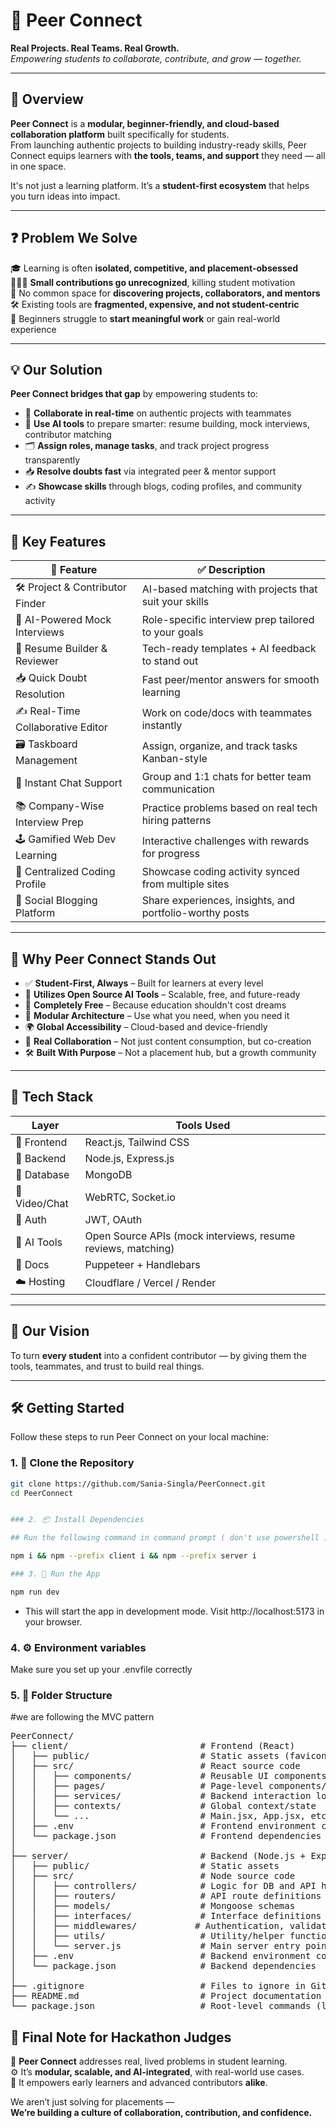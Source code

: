 # 🤝 Peer Connect  
**Real Projects. Real Teams. Real Growth.**  
*Empowering students to collaborate, contribute, and grow — together.*

---

## 🚀 Overview

**Peer Connect** is a **modular, beginner-friendly, and cloud-based collaboration platform** built specifically for students.  
From launching authentic projects to building industry-ready skills, Peer Connect equips learners with **the tools, teams, and support** they need — all in one space.  

It's not just a learning platform. It’s a **student-first ecosystem** that helps you turn ideas into impact.

---

## ❓ Problem We Solve

🎓 Learning is often **isolated, competitive, and placement-obsessed**  
🧑‍🤝‍🧑 **Small contributions go unrecognized**, killing student motivation  
📌 No common space for **discovering projects, collaborators, and mentors**  
🛠️ Existing tools are **fragmented, expensive, and not student-centric**  
🚧 Beginners struggle to **start meaningful work** or gain real-world experience

---

## 💡 Our Solution

**Peer Connect bridges that gap** by empowering students to:

- 🤝 **Collaborate in real-time** on authentic projects with teammates  
- 🧠 **Use AI tools** to prepare smarter: resume building, mock interviews, contributor matching  
- 🗂️ **Assign roles, manage tasks**, and track project progress transparently  
- 📥 **Resolve doubts fast** via integrated peer & mentor support  
- ✍️ **Showcase skills** through blogs, coding profiles, and community activity  

---

## 🌟 Key Features

| 🧩 Feature                          | ✅ Description                                         |
|------------------------------------|-------------------------------------------------------|
| 🛠️ Project & Contributor Finder    | AI-based matching with projects that suit your skills |
| 🧠 AI-Powered Mock Interviews      | Role-specific interview prep tailored to your goals   |
| 📄 Resume Builder & Reviewer       | Tech-ready templates + AI feedback to stand out       |
| 📥 Quick Doubt Resolution          | Fast peer/mentor answers for smooth learning          |
| ✍️ Real-Time Collaborative Editor  | Work on code/docs with teammates instantly            |
| 🗃️ Taskboard Management            | Assign, organize, and track tasks Kanban-style        |
| 💬 Instant Chat Support            | Group and 1:1 chats for better team communication     |
| 📚 Company-Wise Interview Prep     | Practice problems based on real tech hiring patterns  |
| 🕹️ Gamified Web Dev Learning       | Interactive challenges with rewards for progress      |
| 🧠 Centralized Coding Profile       | Showcase coding activity synced from multiple sites   |
| 📝 Social Blogging Platform        | Share experiences, insights, and portfolio-worthy posts|

---

## 💎 Why Peer Connect Stands Out

- ✅ **Student-First, Always** – Built for learners at every level  
- 🧰 **Utilizes Open Source AI Tools** – Scalable, free, and future-ready  
- 💸 **Completely Free** – Because education shouldn't cost dreams  
- 🧩 **Modular Architecture** – Use what you need, when you need it  
- 🌍 **Global Accessibility** – Cloud-based and device-friendly  
- 🤝 **Real Collaboration** – Not just content consumption, but co-creation  
- 🛠️ **Built With Purpose** – Not a placement hub, but a growth community

---

## 🧪 Tech Stack

| Layer       | Tools Used                                    |
|-------------|-----------------------------------------------|
| 🎨 Frontend | React.js, Tailwind CSS                         |
| 🧠 Backend  | Node.js, Express.js                            |
| 💾 Database | MongoDB                                       |
| 🎥 Video/Chat | WebRTC, Socket.io                            |
| 🔐 Auth     | JWT, OAuth                                    |
| 🧠 AI Tools | Open Source APIs (mock interviews, resume reviews, matching) |
| 📄 Docs     | Puppeteer + Handlebars                         |
| ☁️ Hosting  | Cloudflare / Vercel / Render                   |

---

## 🌈 Our Vision

To turn **every student** into a confident contributor — by giving them the tools, teammates, and trust to build real things.

---

## 🛠️ Getting Started

Follow these steps to run Peer Connect on your local machine:

### 1. 🚀 Clone the Repository

```bash
git clone https://github.com/Sania-Singla/PeerConnect.git
cd PeerConnect


### 2. 📦 Install Dependencies

## Run the following command in command prompt ( don't use powershell )

npm i && npm --prefix client i && npm --prefix server i 

### 3. 🧪 Run the App

npm run dev 
```

- This will start the app in development mode. Visit http://localhost:5173 in your browser.

### 4. ⚙️ Environment variables
Make sure you set up your .envfile correctly


### 5. 📁 Folder Structure
#we are following the MVC pattern
<pre>PeerConnect/
├── client/                         # Frontend (React)
│   ├── public/                     # Static assets (favicon, index.html, etc.)
│   ├── src/                        # React source code
│   │   ├── components/             # Reusable UI components
│   │   ├── pages/                  # Page-level components/routes
│   │   ├── services/               # Backend interaction logic
│   │   ├── contexts/               # Global context/state
│   │   └── ...                     # Main.jsx, App.jsx, etc.
│   ├── .env                        # Frontend environment config
│   └── package.json                # Frontend dependencies
│
├── server/                         # Backend (Node.js + Express)
│   ├── public/                     # Static assets
│   ├── src/                        # Node source code
│   │   ├── controllers/            # Logic for DB and API handling
│   │   ├── routers/                # API route definitions
│   │   ├── models/                 # Mongoose schemas
│   │   ├── interfaces/             # Interface definitions
│   │   ├── middlewares/           # Authentication, validation, etc.
│   │   ├── utils/                  # Utility/helper functions
│   │   └── server.js               # Main server entry point
│   ├── .env                        # Backend environment config
│   └── package.json                # Backend dependencies
│
├── .gitignore                      # Files to ignore in Git
├── README.md                       # Project documentation
└── package.json                    # Root-level commands (like npm run dev)
</pre>

## 🏁 Final Note for Hackathon Judges

🎯 **Peer Connect** addresses real, lived problems in student learning.  
⚙️ It’s **modular, scalable, and AI-integrated**, with real-world use cases.  
🌱 It empowers early learners and advanced contributors **alike**.  

We aren’t just solving for placements —  
**We’re building a culture of collaboration, contribution, and confidence.**


